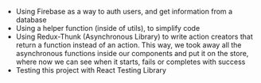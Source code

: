 

- Using Firebase as a way to auth users, and get information from a database
- Using a helper function (inside of utils), to simplify code
- Using Redux-Thunk (Asynchronous Library) to write action creators that return a function instead of an action. This way, we took away all the asynchronous functions inside our components and put it on the store, where now we can see when it starts, fails or completes with success
-  Testing this project with React Testing Library
